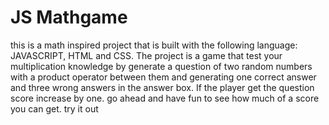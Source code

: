 # JS Mathgame
this is a math inspired project that is built with the following language: JAVASCRIPT, HTML and CSS. 
The project is a game that test your multiplication knowledge by generate a question of two random numbers with a product operator between them and generating one correct answer and three wrong answers in the answer box. 
If the player get the question score increase by one. go ahead and have fun to see how much of a score you can get. try it out
